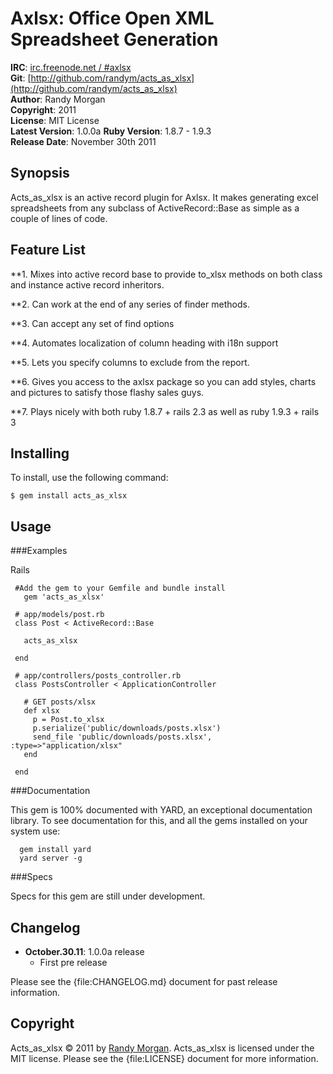 Axlsx: Office Open XML Spreadsheet Generation
====================================

**IRC**:          [irc.freenode.net / #axlsx](irc://irc.freenode.net/axlsx)    
**Git**:          [http://github.com/randym/acts_as_xlsx](http://github.com/randym/acts_as_xlsx)   
**Author**:       Randy Morgan   
**Copyright**:    2011      
**License**:      MIT License      
**Latest Version**: 1.0.0a
**Ruby Version**: 1.8.7 - 1.9.3   
**Release Date**: November 30th 2011     

Synopsis
--------

Acts_as_xlsx is an active record plugin for Axlsx. It makes generating excel spreadsheets from any subclass of ActiveRecord::Base as simple as a couple of lines of code.

Feature List
------------
                                                                              
**1. Mixes into active record base to provide to_xlsx methods on both class and instance active record inheritors.

**2. Can work at the end of any series of finder methods.
                                                         
**3. Can accept any set of find options                     

**4. Automates localization of column heading with i18n support

**5. Lets you specify columns to exclude from the report.

**6. Gives you access to the axlsx package so you can add styles, charts and pictures to satisfy those flashy sales guys.

**7. Plays nicely with both ruby 1.8.7 + rails 2.3 as well as ruby 1.9.3 + rails 3

Installing
----------

To install, use the following command:

    $ gem install acts_as_xlsx
    
Usage
-----

###Examples

Rails 

     #Add the gem to your Gemfile and bundle install
       gem 'acts_as_xlsx'

     # app/models/post.rb
     class Post < ActiveRecord::Base
     
       acts_as_xlsx

     end

     # app/controllers/posts_controller.rb
     class PostsController < ApplicationController

       # GET posts/xlsx     
       def xlsx
         p = Post.to_xlsx
         p.serialize('public/downloads/posts.xlsx')
         send_file 'public/downloads/posts.xlsx', :type=>"application/xlsx"
       end

     end

###Documentation

This gem is 100% documented with YARD, an exceptional documentation library. To see documentation for this, and all the gems installed on your system use:

      gem install yard
      yard server -g


###Specs

Specs for this gem are still under development.
 
Changelog
---------
- **October.30.11**: 1.0.0a release
  - First pre release
 
Please see the {file:CHANGELOG.md} document for past release information.


Copyright
---------

Acts_as_xlsx &copy; 2011 by [Randy Morgan](mailto:digial.ipseity@gmail.com). Acts_as_xlsx is 
licensed under the MIT license. Please see the {file:LICENSE} document for more information.
